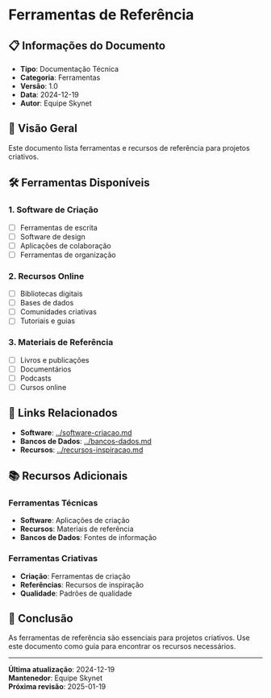 # Ferramentas de Referência

## 📋 **Informações do Documento**
- **Tipo**: Documentação Técnica
- **Categoria**: Ferramentas
- **Versão**: 1.0
- **Data**: 2024-12-19
- **Autor**: Equipe Skynet

## 🎯 **Visão Geral**

Este documento lista ferramentas e recursos de referência para projetos criativos.

## 🛠️ **Ferramentas Disponíveis**

### **1. Software de Criação**
- [ ] Ferramentas de escrita
- [ ] Software de design
- [ ] Aplicações de colaboração
- [ ] Ferramentas de organização

### **2. Recursos Online**
- [ ] Bibliotecas digitais
- [ ] Bases de dados
- [ ] Comunidades criativas
- [ ] Tutoriais e guias

### **3. Materiais de Referência**
- [ ] Livros e publicações
- [ ] Documentários
- [ ] Podcasts
- [ ] Cursos online

## 🔗 **Links Relacionados**

- **Software**: [../software-criacao.md](../software-criacao.md)
- **Bancos de Dados**: [../bancos-dados.md](../bancos-dados.md)
- **Recursos**: [../recursos-inspiracao.md](../recursos-inspiracao.md)

## 📚 **Recursos Adicionais**

### **Ferramentas Técnicas**
- **Software**: Aplicações de criação
- **Recursos**: Materiais de referência
- **Bancos de Dados**: Fontes de informação

### **Ferramentas Criativas**
- **Criação**: Ferramentas de criação
- **Referências**: Recursos de inspiração
- **Qualidade**: Padrões de qualidade

## 🎯 **Conclusão**

As ferramentas de referência são essenciais para projetos criativos. Use este documento como guia para encontrar os recursos necessários.

---

**Última atualização**: 2024-12-19  
**Mantenedor**: Equipe Skynet  
**Próxima revisão**: 2025-01-19
